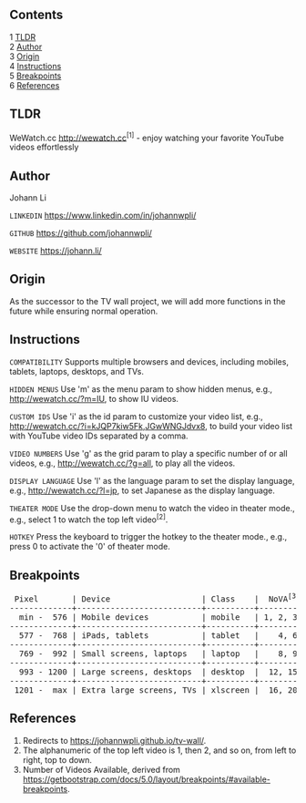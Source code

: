 Contents
---
1	[TLDR](#tldr)  
2	[Author](#author)  
3	[Origin](#origin)  
4	[Instructions](#instructions)  
5	[Breakpoints](#breakpoints)  
6	[References](#references)  


TLDR
---
WeWatch.cc http://wewatch.cc<sup>[1]</sup> - enjoy watching your favorite YouTube videos effortlessly


Author
---
Johann Li

`LINKEDIN` https://www.linkedin.com/in/johannwpli/

`GITHUB` https://github.com/johannwpli/

`WEBSITE` https://johann.li/


Origin
---
As the successor to the TV wall project, we will add more functions in the future while ensuring normal operation.


Instructions
---
`COMPATIBILITY` Supports multiple browsers and devices, including mobiles, tablets, laptops, desktops, and TVs.

`HIDDEN MENUS` Use 'm' as the menu param to show hidden menus, e.g., http://wewatch.cc/?m=IU, to show IU videos.

`CUSTOM IDS` Use 'i' as the id param to customize your video list, e.g., http://wewatch.cc/?i=kJQP7kiw5Fk,JGwWNGJdvx8, to build your video list with YouTube video IDs separated by a comma.

`VIDEO NUMBERS` Use 'g' as the grid param to play a specific number of or all videos, e.g., http://wewatch.cc/?g=all, to play all the videos.

`DISPLAY LANGUAGE` Use 'l' as the language param to set the display language, e.g., http://wewatch.cc/?l=jp, to set Japanese as the display language.

`THEATER MODE` Use the drop-down menu to watch the video in theater mode., e.g., select 1 to watch the top left video<sup>[2]</sup>.

`HOTKEY` Press the keyboard to trigger the hotkey to the theater mode., e.g., press 0 to activate the '0' of theater mode.


Breakpoints
---  
<pre>
 Pixel       | Device                   | Class    |  NoVA<sup>[3]</sup> | Default
-------------+--------------------------+----------+---------+---------
  min -  576 | Mobile devices           | mobile   | 1, 2, 3 |       3
-------------+--------------------------+----------+---------+---------
  577 -  768 | iPads, tablets           | tablet   |    4, 6 |       6
-------------+--------------------------+----------+---------+---------
  769 -  992 | Small screens, laptops   | laptop   |    8, 9 |       9
-------------+--------------------------+----------+---------+---------
  993 - 1200 | Large screens, desktops  | desktop  |  12, 15 |      12
-------------+--------------------------+----------+---------+---------
 1201 -  max | Extra large screens, TVs | xlscreen |  16, 20 |      15
</pre>


References
---
1. Redirects to https://johannwpli.github.io/tv-wall/.  
2. The alphanumeric of the top left video is 1, then 2, and so on, from left to right, top to down.  
3. Number of Videos Available, derived from https://getbootstrap.com/docs/5.0/layout/breakpoints/#available-breakpoints.
